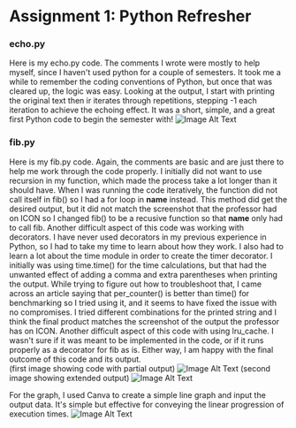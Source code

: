 # Assignment 1: Python Refresher 

### echo.py
Here is my echo.py code. The comments I wrote were mostly to help myself, since I haven't used python for a couple of semesters. It took me a while to remember the coding conventions of Python, but once that was cleared up, the logic was easy. Looking at the output, I start with printing the original text then ir iterates through repetitions, stepping -1 each iteration to achieve the echoing effect. It was a short, simple, and a great first Python code to begin the semester with!
![Image Alt Text](https://i.imgur.com/1TGi2Yi.png)

### fib.py
Here is my fib.py code. Again, the comments are basic and are just there to help me work through the code properly. I initially did not want to use recursion in my function, which made the process take a lot longer than it should have. When I was running the code iteratively, the function did not call itself in fib() so I had a for loop in __name__ instead. This method did get the desired output, but it did not match the screenshot that the professor had on ICON so I changed fib() to be a recusive function so that __name__ only had to call fib. Another difficult aspect of this code was working with decorators. I have never used decorators in my previous experience in Python, so I had to take my time to learn about how they work. I also had to learn a lot about the time module in order to create the timer decorator. I initially was using time.time() for the time calculations, but that had the unwanted effect of adding a comma and extra parentheses when printing the output. While trying to figure out how to troubleshoot that, I came across an article saying that per_counter() is better than time() for benchmarking so I tried using it, and it seems to have fixed the issue with no compromises. I tried different combinations for the printed string and I think the final product matches the screenshot of the output the professor has on ICON. Another difficult aspect of this code with using lru_cache. I wasn't sure if it was meant to be implemented in the code, or if it runs properly as a decorator for fib as is. Either way, I am happy with the final outcome of this code and its output.  
(first image showing code with partial output)
![Image Alt Text](https://i.imgur.com/RsqivcQ.png)
(second image showing extended output)
![Image Alt Text](https://i.imgur.com/Ee19nW9.png)

For the graph, I used Canva to create a simple line graph and input the output data. It's simple but effective for conveying the linear progression of execution times.
![Image Alt Text](https://i.imgur.com/mpPu1GY.jpg)
